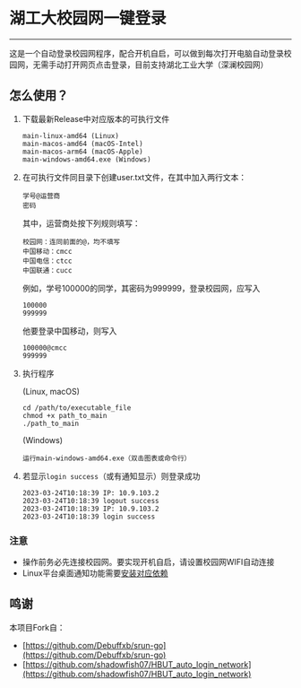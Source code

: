 # 湖工大校园网一键登录

---

这是一个自动登录校园网程序，配合开机自启，可以做到每次打开电脑自动登录校园网，无需手动打开网页点击登录，目前支持湖北工业大学（深澜校园网）

## 怎么使用？

1. 下载最新Release中对应版本的可执行文件
    ```
    main-linux-amd64 (Linux)
    main-macos-amd64 (macOS-Intel)
    main-macos-arm64 (macOS-Apple)
    main-windows-amd64.exe (Windows)
    ```
2. 在可执行文件同目录下创建user.txt文件，在其中加入两行文本：
    ```
    学号@运营商
    密码
    ```
    
    其中，运营商处按下列规则填写：
    ```
    校园网：连同前面的@，均不填写
    中国移动：cmcc
    中国电信：ctcc 
    中国联通：cucc 
    ```
    
    例如，学号100000的同学，其密码为999999，登录校园网，应写入
    ```
    100000
    999999
    ```
    他要登录中国移动，则写入
    ```
    100000@cmcc
    999999
    ```
3. 执行程序

    (Linux, macOS)
    ```shell
    cd /path/to/executable_file
    chmod +x path_to_main
    ./path_to_main
    ```
    
    (Windows)
    ```
    运行main-windows-amd64.exe（双击图表或命令行）
    ```
4. 若显示`login success`（或有通知显示）则登录成功
   ```
   2023-03-24T10:18:39 IP: 10.9.103.2
   2023-03-24T10:18:39 logout success
   2023-03-24T10:18:39 IP: 10.9.103.2
   2023-03-24T10:18:39 login success
   ```

### 注意

- 操作前务必先连接校园网。要实现开机自启，请设置校园网WIFI自动连接
- Linux平台桌面通知功能需要[安装对应依赖](https://command-not-found.com/notify-send)

## 鸣谢

本项目Fork自：
- [https://github.com/Debuffxb/srun-go](https://github.com/Debuffxb/srun-go)
- [https://github.com/shadowfish07/HBUT_auto_login_network](https://github.com/shadowfish07/HBUT_auto_login_network)
